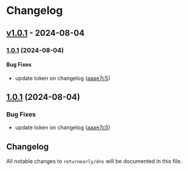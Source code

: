 # Changelog

## [v1.0.1](https://github.com/returnearly/dns/compare/v1.0.1...v1.0.1) - 2024-08-04

### [1.0.1](https://github.com/returnearly/dns/compare/v1.0.0...v1.0.1) (2024-08-04)

#### Bug Fixes

* update token on changelog ([aaae7c5](https://github.com/returnearly/dns/commit/aaae7c5e2ea612f3f867fe4041861dbcbe99abaf))

## [1.0.1](https://github.com/returnearly/dns/compare/v1.0.0...v1.0.1) (2024-08-04)

### Bug Fixes

* update token on changelog ([aaae7c5](https://github.com/returnearly/dns/commit/aaae7c5e2ea612f3f867fe4041861dbcbe99abaf))

## Changelog

All notable changes to `returnearly/dns` will be documented in this file.
